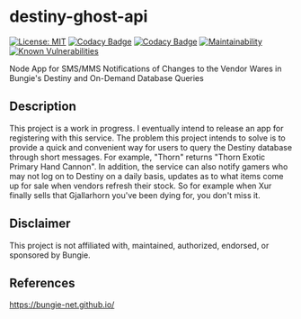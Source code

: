 # destiny-ghost-api

[![License: MIT](https://img.shields.io/badge/License-MIT-yellow.svg)](https://opensource.org/licenses/MIT)
[![Codacy Badge](https://api.codacy.com/project/badge/Grade/eb80d748233e4f0c836a329ddb390be4)](https://app.codacy.com/manual/chrispaskvan/destiny-ghost-api?utm_source=github.com&utm_medium=referral&utm_content=chrispaskvan/destiny-ghost-api&utm_campaign=Badge_Grade_Dashboard)
[![Codacy Badge](https://api.codacy.com/project/badge/Coverage/f3739ef16c3a4c9d9ad08423744fa5d3)](https://www.codacy.com/manual/chrispaskvan/destiny-ghost-api?utm_source=github.com&utm_medium=referral&utm_content=chrispaskvan/destiny-ghost-api&utm_campaign=Badge_Coverage)
[![Maintainability](https://api.codeclimate.com/v1/badges/da028fbc47cd8718e45b/maintainability)](https://codeclimate.com/github/chrispaskvan/destiny-ghost-api/maintainability)
[![Known Vulnerabilities](https://snyk.io/test/github/chrispaskvan/destiny-ghost-api/badge.svg)](https://snyk.io/test/github/chrispaskvan/destiny-ghost-api)


Node App for SMS/MMS Notifications of Changes to the Vendor Wares in Bungie's Destiny and On-Demand Database Queries

## Description

This project is a work in progress. I eventually intend to release an app for registering with this service. The problem this project intends to solve is to provide a quick and convenient way for users to query the Destiny database through short messages. For example, "Thorn" returns "Thorn Exotic Primary Hand Cannon". In addition, the service can also notify gamers who may not log on to Destiny on a daily basis, updates as to what items come up for sale when vendors refresh their stock. So for example when Xur finally sells that Gjallarhorn you've been dying for, you don't miss it.

## Disclaimer

This project is not affiliated with, maintained, authorized, endorsed, or sponsored by Bungie.

## References
https://bungie-net.github.io/
